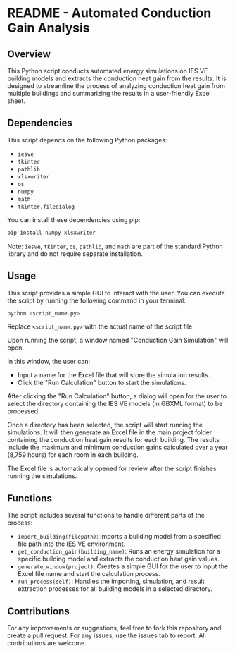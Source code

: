 # README - Automated Conduction Gain Analysis

## Overview
This Python script conducts automated energy simulations on IES VE building models and extracts the conduction heat gain from the results. It is designed to streamline the process of analyzing conduction heat gain from multiple buildings and summarizing the results in a user-friendly Excel sheet.

## Dependencies
This script depends on the following Python packages:
- `iesve`
- `tkinter`
- `pathlib`
- `xlsxwriter`
- `os`
- `numpy`
- `math`
- `tkinter.filedialog`

You can install these dependencies using pip:
```sh
pip install numpy xlsxwriter
```

Note: `iesve`, `tkinter`, `os`, `pathlib`, and `math` are part of the standard Python library and do not require separate installation.

## Usage
This script provides a simple GUI to interact with the user. You can execute the script by running the following command in your terminal:

```sh
python <script_name.py>
```

Replace `<script_name.py>` with the actual name of the script file.

Upon running the script, a window named "Conduction Gain Simulation" will open. 

In this window, the user can:
- Input a name for the Excel file that will store the simulation results.
- Click the "Run Calculation" button to start the simulations.

After clicking the "Run Calculation" button, a dialog will open for the user to select the directory containing the IES VE models (in GBXML format) to be processed.

Once a directory has been selected, the script will start running the simulations. It will then generate an Excel file in the main project folder containing the conduction heat gain results for each building. The results include the maximum and minimum conduction gains calculated over a year (8,759 hours) for each room in each building.

The Excel file is automatically opened for review after the script finishes running the simulations.

## Functions
The script includes several functions to handle different parts of the process:

- `import_building(filepath)`: Imports a building model from a specified file path into the IES VE environment.
- `get_conduction_gain(building_name)`: Runs an energy simulation for a specific building model and extracts the conduction heat gain values.
- `generate_window(project)`: Creates a simple GUI for the user to input the Excel file name and start the calculation process.
- `run_process(self)`: Handles the importing, simulation, and result extraction processes for all building models in a selected directory.

## Contributions
For any improvements or suggestions, feel free to fork this repository and create a pull request. For any issues, use the issues tab to report. All contributions are welcome.
